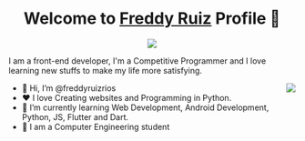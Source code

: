 <p align="center">
  <h1 align="center">Welcome to <a href="https://github.com/freddyruizrios">Freddy Ruiz</a> Profile 🦈</h1>
</p>

<p align="center">
  <a align="center" href="https://github.com/DenverCoder1/readme-typing-svg"><img src="https://readme-typing-svg.herokuapp.com?&font=IBM+Plex+Sans&color=F72EE2&size=25&lines=Welcome+to+my+GitHub+Profile!;I'm+a+Front+end+developer;I'm+a+competitive+programmer;I'm+a+Flask+developer" /></a>
</p>

<p>I am a front-end developer, I'm a Competitive Programmer and I love learning new stuffs to make my life more satisfying.</p>
<img align="right" src="https://media.giphy.com/media/M9gbBd9nbDrOTu1Mqx/giphy.gif">

<ul>
  <li>👋 Hi, I’m @freddyruizrios</li>
  <li>❤️ I love Creating websites and Programming in Python.</li>
  <li>🌱 I’m currently learning Web Development, Android Development, Python, JS, Flutter and Dart.</li>
  <li>💼 I am a Computer Engineering student</li>
  <!--<li>🧐 Portfolio Website, https://mrbluebird2.github.io</li>-->
</ul>
